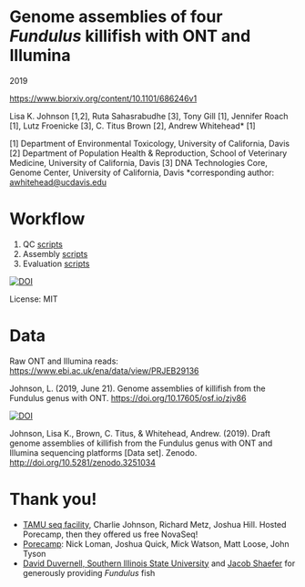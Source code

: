 Genome assemblies of four *Fundulus* killifish with ONT and Illumina
===

2019

https://www.biorxiv.org/content/10.1101/686246v1

Lisa K. Johnson [1,2], Ruta Sahasrabudhe [3], Tony Gill [1], Jennifer Roach [1], Lutz Froenicke [3], C. Titus Brown [2], Andrew Whitehead* [1]

[1] Department of Environmental Toxicology, University of California, Davis
[2] Department of Population Health & Reproduction, School of Veterinary Medicine, University of California, Davis
[3] DNA Technologies Core, Genome Center, University of California, Davis
*corresponding author: awhitehead@ucdavis.edu

# Workflow

1. QC [scripts](https://github.com/johnsolk/ONT_Illumina_genome_assembly/tree/master/scripts/1_qc)
2. Assembly [scripts](https://github.com/johnsolk/ONT_Illumina_genome_assembly/tree/master/scripts/2_assembly)
3. Evaluation [scripts](https://github.com/johnsolk/ONT_Illumina_genome_assembly/tree/master/scripts/3_evaluation)

[![DOI](https://zenodo.org/badge/110296617.svg)](https://doi.org/10.5281/zenodo.3492222)

License: MIT

# Data

Raw ONT and Illumina reads: https://www.ebi.ac.uk/ena/data/view/PRJEB29136

Johnson, L. (2019, June 21). Genome assemblies of killifish from the Fundulus genus with ONT. https://doi.org/10.17605/osf.io/zjv86

[![DOI](https://zenodo.org/badge/DOI/10.5281/zenodo.3251034.svg)](https://doi.org/10.5281/zenodo.3251034)

Johnson, Lisa K., Brown, C. Titus, & Whitehead, Andrew. (2019). Draft genome assemblies of killifish from the Fundulus genus with ONT and Illumina sequencing platforms [Data set]. Zenodo. http://doi.org/10.5281/zenodo.3251034


# Thank you!

* [TAMU seq facility](http://www.txgen.tamu.edu/), Charlie Johnson, Richard Metz, Joshua Hill. Hosted Porecamp, then they offered us free NovaSeq!
* [Porecamp](http://www.txgen.tamu.edu/porecamp_usa/): Nick Loman, Joshua Quick, Mick Watson, Matt Loose, John Tyson
* [David Duvernell, Southern Illinois State University](http://www.siue.edu/~dduvern/) and [Jacob Shaefer](http://ichthyology.usm.edu/) for generously providing *Fundulus* fish
